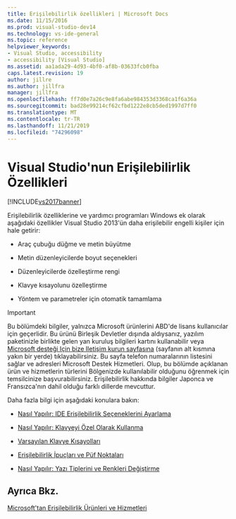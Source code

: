 ```yaml
---
title: Erişilebilirlik özellikleri | Microsoft Docs
ms.date: 11/15/2016
ms.prod: visual-studio-dev14
ms.technology: vs-ide-general
ms.topic: reference
helpviewer_keywords:
- Visual Studio, accessibility
- accessibility [Visual Studio]
ms.assetid: aa1ada29-4d93-4bf0-af8b-03633fcb0fba
caps.latest.revision: 19
author: jillre
ms.author: jillfra
manager: jillfra
ms.openlocfilehash: ff7d0e7a26c9e8fa6abe984353d3368ca1f6a36a
ms.sourcegitcommit: bad28e99214cf62cfbd1222e8cb5ded1997d7ff0
ms.translationtype: MT
ms.contentlocale: tr-TR
ms.lasthandoff: 11/21/2019
ms.locfileid: "74296098"
---
```

# <a name="accessibility-features-of-visual-studio"></a>Visual Studio'nun Erişilebilirlik Özellikleri
[!INCLUDE[vs2017banner](../../includes/vs2017banner.md)]

Erişilebilirlik özelliklerine ve yardımcı programları Windows ek olarak aşağıdaki özellikler Visual Studio 2013'ün daha erişilebilir engelli kişiler için hale getirir:

- Araç çubuğu düğme ve metin büyütme

- Metin düzenleyicilerde boyut seçenekleri

- Düzenleyicilerde özelleştirme rengi

- Klavye kısayolunu özelleştirme

- Yöntem ve parametreler için otomatik tamamlama

> [!IMPORTANT]
> Bu bölümdeki bilgiler, yalnızca Microsoft ürünlerini ABD'de lisans kullanıcılar için geçerlidir. Bu ürünü Birleşik Devletler dışında aldıysanız, yazılım paketinizle birlikte gelen yan kuruluş bilgileri kartını kullanabilir veya [Microsoft desteği Için bize Iletişim kurun sayfasına](https://support.microsoft.com/contactus/) (sayfanın alt kısmına yakın bir yerde) tıklayabilirsiniz. Bu sayfa telefon numaralarının listesini sağlar ve adresleri Microsoft Destek Hizmetleri. Olup, bu bölümde açıklanan ürün ve hizmetlerin türlerini Bölgenizde kullanılabilir olduğunu öğrenmek için temsilcinize başvurabilirsiniz. Erişilebilirlik hakkında bilgiler Japonca ve Fransızca'nın dahil olduğu farklı dillerde mevcuttur.

 Daha fazla bilgi için aşağıdaki konulara bakın:

- [Nasıl Yapılır: IDE Erişilebilirlik Seçeneklerini Ayarlama](../../ide/reference/how-to-set-ide-accessibility-options.md)

- [Nasıl Yapılır: Klavyeyi Özel Olarak Kullanma](../../ide/reference/how-to-use-the-keyboard-exclusively.md)

- [Varsayılan Klavye Kısayolları](../../ide/default-keyboard-shortcuts-in-visual-studio.md)

- [Erişilebilirlik İpuçları ve Püf Noktaları](../../ide/reference/accessibility-tips-and-tricks.md)

- [Nasıl Yapılır: Yazı Tiplerini ve Renkleri Değiştirme](../../ide/how-to-change-fonts-and-colors-in-visual-studio.md)

## <a name="see-also"></a>Ayrıca Bkz.
 [Microsoft'tan Erişilebilirlik Ürünleri ve Hizmetleri](../../ide/reference/accessibility-products-and-services-from-microsoft.md)
